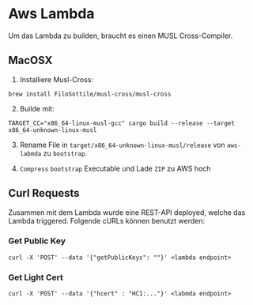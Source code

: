 # Aws Lambda

Um das Lambda zu builden, braucht es einen MUSL Cross-Compiler.

## MacOSX

1) Installiere Musl-Cross:
```shell
brew install FiloSottile/musl-cross/musl-cross
```

2) Builde mit:
```shell
TARGET_CC="x86_64-linux-musl-gcc" cargo build --release --target x86_64-unknown-linux-musl
```

3) Rename File in `target/x86_64-unknown-linux-musl/release` von `aws-labmda` zu `bootstrap`.

4) `Compress` `bootstrap` Executable und Lade `ZIP` zu AWS hoch

## Curl Requests

Zusammen mit dem Lambda wurde eine REST-API deployed, welche das Lambda triggered. Folgende cURLs können benutzt werden:

### Get Public Key

```shell
curl -X 'POST' --data '{"getPublicKeys": ""}' <lambda endpoint>
```

### Get Light Cert

```shell
curl -X 'POST' --data '{"hcert" : "HC1:..."}' <labmda endpoint>
```